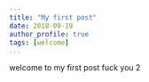 ```yaml
---
title: "My first post"
date: 2018-09-19
author_profile: true
tags: [welcome]
...
```

welcome to my first post
fuck you 2
